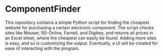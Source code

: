 # ComponentFinder
This repository contains a simple Python script for finding the cheapest website for purchasing a certain electronic component. The script checks sites like Mouser, RS-Online, Farnell, and Digikey, and returns all prices in an Excel sheet, where the cheapest can easily be found. Adding more sites is easy, and so is customizing the output. Eventually, a UI will be created for ease of interacting with the program.
